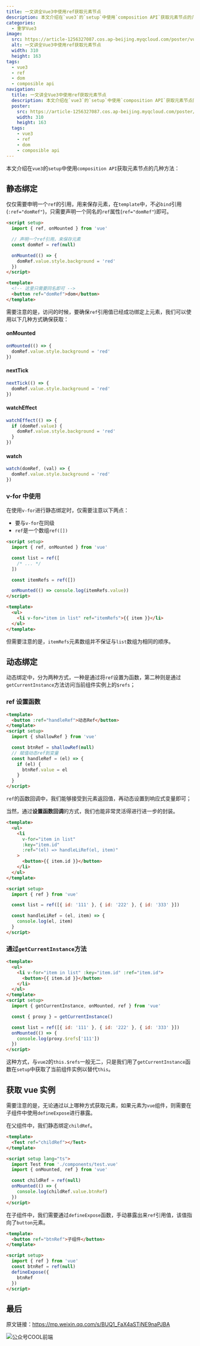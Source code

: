 ```yaml
---
title: 一文讲全Vue3中使用ref获取元素节点
description: 本文介绍在`vue3`的`setup`中使用`composition API`获取元素节点的几种方法：
categories:
  - 重学Vue3
image:
  src: https://article-1256327087.cos.ap-beijing.myqcloud.com/poster/vue3-ref.jpeg
  alt: 一文讲全Vue3中使用ref获取元素节点
  width: 310
  height: 163
tags:
  - vue3
  - ref
  - dom
  - composible api
navigation:
  title: 一文讲全Vue3中使用ref获取元素节点
  description: 本文介绍在`vue3`的`setup`中使用`composition API`获取元素节点的几种方法：
  poster:
    src: https://article-1256327087.cos.ap-beijing.myqcloud.com/poster/vue3-ref.jpeg
    width: 310
    height: 163
  tags:
    - vue3
    - ref
    - dom
    - composible api
---
```


本文介绍在`vue3`的`setup`中使用`composition API`获取元素节点的几种方法：

## 静态绑定

仅仅需要申明一个`ref`的引用，用来保存元素，在`template`中，不必`bind`引用(`:ref="domRef"`)，只需要声明一个同名的`ref`属性(`ref="domRef"`)即可。

```html
<script setup>
  import { ref, onMounted } from 'vue'

  // 声明一个ref引用，来保存元素
  const domRef = ref(null)

  onMounted(() => {
    domRef.value.style.background = 'red'
  })
</script>

<template>
  <!-- 这里只需要同名即可 -->
  <button ref="domRef">dom</button>
</template>
```

需要注意的是，访问的时候，要确保`ref`引用值已经成功绑定上元素，我们可以使用以下几种方式确保获取：

#### onMounted

```js
onMounted(() => {
  domRef.value.style.background = 'red'
})
```

#### nextTick

```js
nextTick(() => {
  domRef.value.style.background = 'red'
})
```

#### watchEffect

```js
watchEffect(() => {
  if (domRef.value) {
    domRef.value.style.background = 'red'
  }
})
```

#### watch

```js
watch(domRef, (val) => {
  domRef.value.style.background = 'red'
})
```

### v-for 中使用

在使用`v-for`进行静态绑定时，仅需要注意以下两点：

- 要与`v-for`在同级
- `ref`是一个数组`ref([])`

```html
<script setup>
  import { ref, onMounted } from 'vue'

  const list = ref([
    /* ... */
  ])

  const itemRefs = ref([])

  onMounted(() => console.log(itemRefs.value))
</script>

<template>
  <ul>
    <li v-for="item in list" ref="itemRefs">{{ item }}</li>
  </ul>
</template>
```

但需要注意的是，`itemRefs`元素数组并不保证与`list`数组为相同的顺序。

## 动态绑定

动态绑定中，分为两种方式，一种是通过将`ref`设置为函数，第二种则是通过`getCurrentInstance`方法访问当前组件实例上的`$refs`；

### ref 设置函数

```html
<template>
  <button :ref="handleRef">动态Ref</button>
</template>
<script setup>
  import { shallowRef } from 'vue'

  const btnRef = shallowRef(null)
  // 赋值动态ref到变量
  const handleRef = (el) => {
    if (el) {
      btnRef.value = el
    }
  }
</script>
```

`ref`的函数回调中，我们能够接受到元素返回值，再动态设置到响应式变量即可；

当然，通过**设置函数回调**的方式，我们也能非常灵活得进行进一步的封装。

```html
<template>
  <ul>
    <li
      v-for="item in list"
      :key="item.id"
      :ref="(el) => handleLiRef(el, item)"
    >
      <button>{{ item.id }}</button>
    </li>
  </ul>
</template>

<script setup>
  import { ref } from 'vue'

  const list = ref([{ id: '111' }, { id: '222' }, { id: '333' }])

  const handleLiRef = (el, item) => {
    console.log(el, item)
  }
</script>
```

### 通过`getCurrentInstance`方法

```html
<template>
  <ul>
    <li v-for="item in list" :key="item.id" :ref="item.id">
      <button>{{ item.id }}</button>
    </li>
  </ul>
</template>
<script setup>
  import { getCurrentInstance, onMounted, ref } from 'vue'

  const { proxy } = getCurrentInstance()

  const list = ref([{ id: '111' }, { id: '222' }, { id: '333' }])
  onMounted(() => {
    console.log(proxy.$refs['111'])
  })
</script>
```

这种方式，与`vue2`的`this.$refs`一般无二，只是我们用了`getCurrentInstance`函数在`setup`中获取了当前组件实例以替代`this`。

## 获取 vue 实例

需要注意的是，无论通过以上哪种方式获取元素，如果元素为`vue`组件，则需要在子组件中使用`defineExpose`进行暴露。

在父组件中，我们静态绑定`childRef`。

```html
<template>
  <Test ref="childRef"></Test>
</template>

<script setup lang="ts">
  import Test from './components/test.vue'
  import { onMounted, ref } from 'vue'

  const childRef = ref(null)
  onMounted(() => {
    console.log(childRef.value.btnRef)
  })
</script>
```

在子组件中，我们需要通过`defineExpose`函数，手动暴露出来`ref`引用值，该值指向了`button`元素。

```html
<template>
  <button ref="btnRef">子组件</button>
</template>

<script setup>
  import { ref } from 'vue'
  const btnRef = ref(null)
  defineExpose({
    btnRef
  })
</script>
```

## 最后

原文链接：<https://mp.weixin.qq.com/s/BUQ1_FaX4aSTjNE9naPJBA>

![公众号COOL前端](https://article-1256327087.cos.ap-beijing.myqcloud.com/common%2FWechatIMG85382.jpeg)
